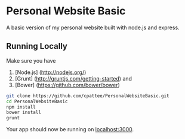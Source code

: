 # Personal Website Basic

A basic version of my personal website built with node.js and express.

## Running Locally

Make sure you have   
1. [Node.js] (http://nodejs.org/)    
2. [Grunt] (http://gruntjs.com/getting-started) and   
3. [Bower] (https://github.com/bower/bower)   


```sh
git clone https://github.com/cpattee/PersonalWebsiteBasic.git 
cd PersonalWebsiteBasic
npm install
bower install
grunt
```

Your app should now be running on [localhost:3000](http://localhost:3000/).
